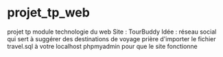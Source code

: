 # projet_tp_web
projet tp module technologie du web 
Site : TourBuddy
Idée : réseau social qui sert à suggérer des destinations de voyage
prière d'importer le fichier travel.sql à votre localhost phpmyadmin pour que le site fonctionne
